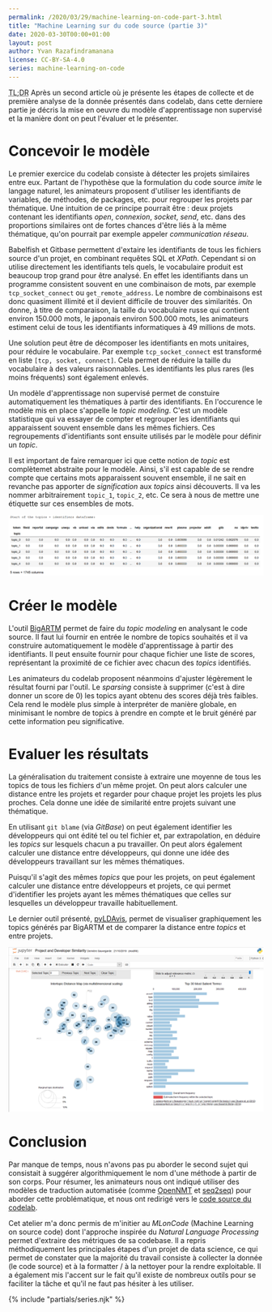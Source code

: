 ```yaml
---
permalink: /2020/03/29/machine-learning-on-code-part-3.html
title: "Machine Learning sur du code source (partie 3)"
date: 2020-03-30T00:00+01:00
layout: post
author: Yvan Razafindramanana
license: CC-BY-SA-4.0
series: machine-learning-on-code
---
```


<acronym title="En résumé... (Too long; Didn't Read)">TL;DR</acronym> Après un second article où je présente les étapes de collecte et de première analyse de la donnée présentés dans codelab, dans cette derniere partie je décris la mise en oeuvre du modèle d'apprentissage non supervisé et la manière dont on peut l'évaluer et le présenter.

<!--more-->

# Concevoir le modèle

Le premier exercice du codelab consiste à détecter les projets similaires entre eux. Partant de l'hypothèse que la formulation du code source _imite_ le langage naturel, les animateurs proposent d'utiliser les identifiants de variables, de méthodes, de packages, etc. pour regrouper les projets par thématique. Une intuition de ce principe pourrait être&nbsp;: deux projets contenant les identifiants _open_, _connexion_, _socket_, _send_, etc. dans des proportions similaires ont de fortes chances d'être liés à la même thématique, qu'on pourrait par exemple appeler _communication réseau_.

Babelfish et Gitbase permettent d'extaire les identifiants de tous les fichiers source d'un projet, en combinant requêtes SQL et _XPath_. Cependant si on utilise directement les identifiants tels quels, le vocabulaire produit est beaucoup trop grand pour être analysé. En effet les identifiants dans un programme consistent souvent en une combinaison de mots, par exemple `tcp_socket_connect` ou `get_remote_address`. Le nombre de combinaisons est donc quasiment illimité et il devient difficile de trouver des similarités. On donne, à titre de comparaison, la taille du vocabulaire russe qui contient environ 150.000 mots, le japonais environ 500.000 mots, les animateurs estiment celui de tous les identifiants informatiques à 49 millions de mots.

Une solution peut être de décomposer les identifiants en mots unitaires, pour réduire le vocabulaire. Par exemple `tcp_socket_connect` est transformé en liste `[tcp, socket, connect]`. Cela permet de réduire la taille du vocabulaire à des valeurs raisonnables. Les identifiants les plus rares (les moins fréquents) sont également enlevés.

Un modèle d'apprentissage non supervisé permet de constuire automatiquement les thématiques à partir des identifiants. En l'occurence le modèle mis en place s'appelle le _topic modeling_. C'est un modèle statistique qui va essayer de compter et regrouper les identifiants qui apparaissent souvent ensemble dans les mêmes fichiers. Ces regroupements d'identifiants sont ensuite utilisés par le modèle pour définir un _topic_.

Il est important de faire remarquer ici que cette notion de _topic_ est complètemet abstraite pour le modèle. Ainsi, s'il est capable de se rendre compte que certains mots apparaissent souvent ensemble, il ne sait en revanche pas apporter de _signification_ aux _topics_ ainsi découverts. Il va les nommer arbitrairement `topic_1`, `topic_2`, etc. Ce sera à nous de mettre une étiquette sur ces ensembles de mots.

![Exemple de topics extraits à partir d'identifiants (extrait)](https://github.com/yvzn/bbl-mloncode/raw/master/resources/topics_vs_identifiers.png)

# Créer le modèle

L'outil [BigARTM](http://bigartm.org/) permet de faire du _topic modeling_ en analysant le code source. Il faut lui fournir en entrée le nombre de topics souhaités et il va construire automatiquement le modèle d'apprentissage à partir des identifiants. Il peut ensuite fournir pour chaque fichier une liste de scores, représentant la proximité de ce fichier avec chacun des _topics_ identifiés.

Les animateurs du codelab proposent néanmoins d'ajuster légèrement le résultat fourni par l'outil. Le _sparsing_ consiste à supprimer (c'est à dire donner un score de 0) les topics ayant obtenu des scores déjà très faibles. Cela rend le modèle plus simple à interpréter de manière globale, en minimisant le nombre de topics à prendre en compte et le bruit généré par cette information peu significative.

# Evaluer les résultats

La généralisation du traitement consiste à extraire une moyenne de tous les topics de tous les fichiers d'un même projet. On peut alors calculer une distance entre les projets et regarder pour chaque projet les projets les plus proches. Cela donne une idée de similarité entre projets suivant une thématique.

En utilisant `git blame` (via _GitBase_) on peut également identifier les développeurs qui ont édité tel ou tel fichier et, par extrapolation, en déduire les _topics_ sur lesquels chacun a pu travailler. On peut alors également calculer une distance entre développeurs, qui donne une idée des développeurs travaillant sur les mêmes thématiques.

Puisqu'il s'agit des mêmes _topics_ que pour les projets, on peut également calculer une distance entre développeurs et projets, ce qui permet d'identifier les projets ayant les mêmes thématiques que celles sur lesquelles un développeur travaille habituellement.

Le dernier outil présenté, [pyLDAvis](https://github.com/bmabey/pyLDAvis), permet de visualiser graphiquement les topics générés par BigARTM et de comparer la distance entre _topics_ et entre projets.

![Topics visualisés via pyLDAvis](https://github.com/yvzn/bbl-mloncode/raw/master/resources/pyldaviz.png)

# Conclusion

Par manque de temps, nous n'avons pas pu aborder le second sujet qui consistait à suggérer algorithmiquement le nom d'une méthode à partir de son corps. Pour résumer, les animateurs nous ont indiqué utiliser des modèles de traduction automatisée (comme [OpenNMT](https://opennmt.net/) et [seq2seq](https://google.github.io/seq2seq/)) pour aborder cette problématique, et nous ont redirigé vers le [code source du codelab](https://github.com/mloncode/devfest2019-workshop).

Cet atelier m'a donc permis de m'initier au _MLonCode_ (Machine Learning on source code) dont l'approche inspirée du _Natural Language Processing_ permet d'extraire des métriques de sa codebase. Il a repris méthodiquement les principales étapes d'un projet de data science, ce qui permet de constater que la majorité du travail consiste à collecter la donnée (le code source) et à la formatter / à la nettoyer pour la rendre exploitable. Il a également mis l'accent sur le fait qu'il existe de nombreux outils pour se faciliter la tâche et qu'il ne faut pas hésiter à les utiliser.

{% include "partials/series.njk" %}
